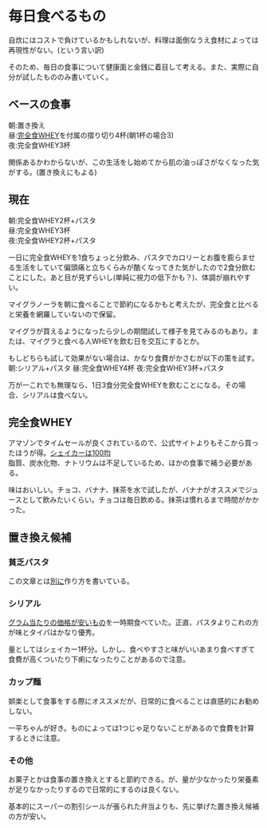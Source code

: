 # 毎日食べるもの
自炊にはコストで負けているかもしれないが、料理は面倒なうえ食材によっては再現性がない。(という言い訳)

そのため、毎日の食事について健康面と金銭に着目して考える。また、実際に自分が試したもののみ書いていく。

## ベースの食事
朝:置き換え  
昼:[完全食WHEY](https://amzn.asia/d/bGq5fZT)を付属の摺り切り4杯(朝1杯の場合3)  
夜:完全食WHEY3杯  

関係あるかわからないが、この生活をし始めてから肌の油っぽさがなくなった気がする。(置き換えにもよる)

## 現在
朝:完全食WHEY2杯+パスタ  
昼:完全食WHEY3杯  
夜:完全食WHEY2杯+パスタ  

一日に完全食WHEYを1食ちょっと分飲み、パスタでカロリーとお腹を膨らませる生活をしていて偏頭痛と立ちくらみが酷くなってきた気がしたので2食分飲むことにした。あと目が見ずらいし(単純に視力の低下かも？)、体調が崩れやすい。

マイグラノーラを朝に食べることで節約になるかもと考えたが、完全食と比べると栄養を網羅していないので保留。

マイグラが買えるようになったら少しの期間試して様子を見てみるのもあり。または、マイグラと食べる人WHEYを飲む日を交互にするとか。

もしどちらも試して効果がない場合は、かなり食費がかさむが以下の策を試す。
朝:シリアル+パスタ
昼:完全食WHEY4杯
夜:完全食WHEY3杯+パスタ

万が一これでも無理なら、1日3食分完全食WHEYを飲むことになる。その場合、シリアルは食べない。
## 完全食WHEY
アマゾンでタイムセールが良くされているので、公式サイトよりもそこから買ったほうが得。[シェイカーは100均](https://jp.daisonet.com/products/4905596155058)  
脂質、炭水化物、ナトリウムは不足しているため、ほかの食事で補う必要がある。

味はおいしい。チョコ、バナナ、抹茶を水で試したが、バナナがオススメでジュースとして飲みたいくらい。チョコは毎日飲める。抹茶は慣れるまで時間がかかった。

## 置き換え候補
### 貧乏パスタ
この文章とは[別に](https://github.com/AnoHobby/Learning/blob/main/Money/Meals/Poor_Mans_Pasta.md)作り方を書いている。

### シリアル
[グラム当たりの価格が安いもの](https://amzn.asia/d/f1gmQTg)を一時期食べていた。正直、パスタよりこれの方が味とタイパはかなり優秀。

量としてはシェイカー1杯分。しかし、食べやすさと味がいいあまり食べすぎて食費が高くついたり下痢になったりことがあるので注意。

### カップ麺
娯楽として食事をする際にオススメだが、日常的に食べることは直感的にお勧めしない。

一平ちゃんが好き。ものによっては1つじゃ足りないことがあるので食費を計算するときに注意。

### その他
お菓子とかは食事の置き換えとすると節約できる。が、量が少なかったり栄養素が足りなかったりするので日常的にするのは良くない。

基本的にスーパーの割引シールが張られた弁当よりも、先に挙げた置き換え候補の方が安い。
